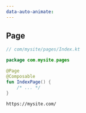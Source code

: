 ```yaml
---
data-auto-animate:
---
```


## Page

```kotlin 1,3 [code]
// com/mysite/pages/Index.kt

package com.mysite.pages

@Page
@Composable
fun IndexPage() {
    /* ... */
}
```

```text [url]
https://mysite.com/
```
